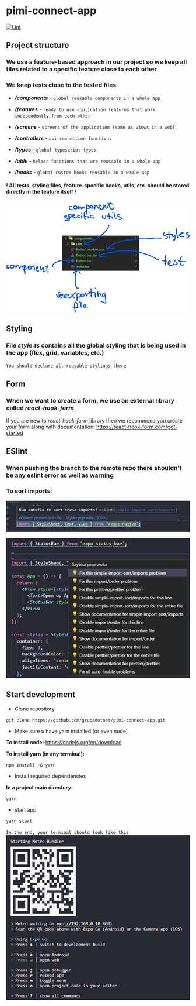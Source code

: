 # pimi-connect-app

[![Lint](https://github.com/grupadotnet/pimi-connect-app/actions/workflows/lint.yml/badge.svg)](https://github.com/grupadotnet/pimi-connect-app/actions/workflows/lint.yml)

## Project structure

### We use a feature-based approach in our project so we keep all files related to a specific feature close to each other

### We keep tests close to the tested files

- **_/components_** - `global reusable components in a whole app`

- **_/features_** - `ready to use application features that work independently from each other`

- **_/screens_** - `screens of the application (same as views in a web)`

- **_/controllers_** - `api connection functions`

- **_/types_** - `global typescript types`

- **_/utils_** - `helper functions that are reusable in a whole app`

- **_/hooks_** - `global custom hooks reusable in a whole app`

#### **! All tests, styling files, feature-specific hooks, utils, etc. should be stored directly in the feature itself !**

![structure example](./readme/structure_example.png)

## Styling

### File **_style.ts_** contains all the global styling that is being used in the app (flex, grid, variables, etc.)

`You should declare all reusable stylings there`

## Form

### When we want to create a form, we use an external library called _react-hook-form_

If you are new to _react-hook-form_ library then we recommend you create your form along with documentation: https://react-hook-form.com/get-started

## ESlint

### When pushing the branch to the remote repo there shouldn't be any eslint error as well as warning

### To sort imports:

![1 step](./readme/sort_import_1.png)

![2 step](./readme/sort_import_2.png)

## Start development

- Clone repository

```
git clone https://github.com/grupadotnet/pimi-connect-app.git
```

- Make sure u have yarn installed (or even node)

**To install node:**
https://nodejs.org/en/download

**To install yarn (in any terminal):**

```
npm install -G yarn
```

- Install required dependencies

**In a project main directory:**

```
yarn
```

- start app

```
yarn start
```

`In the end, your terminal should look like this`
![started app](./readme/started_app_in_terminal.png)
